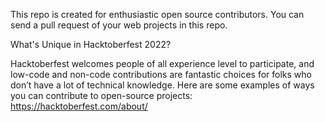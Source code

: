 This repo is created for enthusiastic open source contributors. You can send a pull request of your web projects in this repo.

What's Unique in Hacktoberfest 2022?

Hacktoberfest welcomes people of all experience level to participate, and low-code and non-code contributions are fantastic choices for folks who don’t have a lot of technical knowledge. Here are some examples of ways you can contribute to open-source projects: https://hacktoberfest.com/about/
